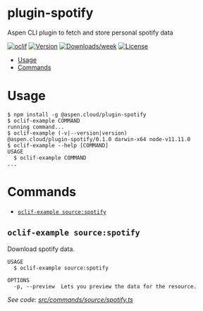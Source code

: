 # plugin-spotify

Aspen CLI plugin to fetch and store personal spotify data

[![oclif](https://img.shields.io/badge/cli-oclif-brightgreen.svg)](https://oclif.io)
[![Version](https://img.shields.io/npm/v/plugin-spotify.svg)](https://www.npmjs.com/package/@aspen.cloud/plugin-spotify)
[![Downloads/week](https://img.shields.io/npm/dw/plugin-spotify.svg)](https://www.npmjs.com/package/@aspen.cloud/plugin-spotify)
[![License](https://img.shields.io/npm/l/plugin-spotify.svg)](https://github.com/aspen-cloud/plugin-spotify/blob/master/package.json)

<!-- toc -->

- [Usage](#usage)
- [Commands](#commands)
  <!-- tocstop -->

# Usage

<!-- usage -->

```sh-session
$ npm install -g @aspen.cloud/plugin-spotify
$ oclif-example COMMAND
running command...
$ oclif-example (-v|--version|version)
@aspen.cloud/plugin-spotify/0.1.0 darwin-x64 node-v11.11.0
$ oclif-example --help [COMMAND]
USAGE
  $ oclif-example COMMAND
...
```

<!-- usagestop -->

# Commands

<!-- commands -->

- [`oclif-example source:spotify`](#oclif-example-sourcespotify)

## `oclif-example source:spotify`

Download spotify data.

```
USAGE
  $ oclif-example source:spotify

OPTIONS
  -p, --preview  Lets you preview the data for the resource.
```

_See code: [src/commands/source/spotify.ts](https://github.com/aspen-cloud/plugin-spotify/blob/v0.1.0/src/commands/source/spotify.ts)_

<!-- commandsstop -->
